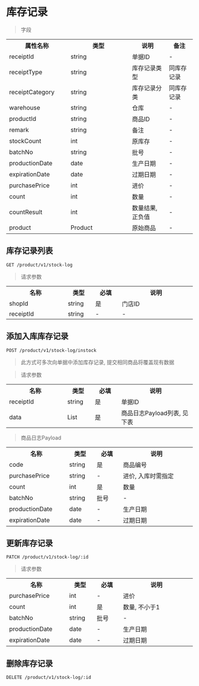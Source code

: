 # 库存记录

> 字段

<table>
    <tr>
        <th style="width:150px;">属性名称</th>
        <th style="width:150px;">类型</th>
        <th>说明</th>
        <th>备注</th>
    </tr>
    <tr>
        <td>receiptId</td>
        <td>string</td>
        <td>单据ID</td>
        <td>-</td>
    </tr>
    <tr>
        <td>receiptType</td>
        <td>string</td>
        <td>库存记录类型</td>
        <td>同库存记录</td>
    </tr>
    <tr>
        <td>receiptCategory</td>
        <td>string</td>
        <td>库存记录分类</td>
        <td>同库存记录</td>
    </tr>
    <tr>
        <td>warehouse</td>
        <td>string</td>
        <td>仓库</td>
        <td>-</td>
    </tr>
    <tr>
        <td>productId</td>
        <td>string</td>
        <td>商品ID</td>
        <td>-</td>
    </tr>
    <tr>
        <td>remark</td>
        <td>string</td>
        <td>备注</td>
        <td>-</td>
    </tr>    
    <tr>
        <td>stockCount</td>
        <td>int</td>
        <td>原库存</td>
        <td>-</td>
    </tr>
    <tr>
        <td>batchNo</td>
        <td>string</td>
        <td>批号</td>
        <td>-</td>
    </tr>
    <tr>
        <td>productionDate</td>
        <td>date</td>
        <td>生产日期</td>
        <td>-</td>
    </tr>
    <tr>
        <td>expirationDate</td>
        <td>date</td>
        <td>过期日期</td>
        <td>-</td>
    </tr>
    <tr>
        <td>purchasePrice</td>
        <td>int</td>
        <td>进价</td>
        <td>-</td>
    </tr>
    <tr>
        <td>count</td>
        <td>int</td>
        <td>数量</td>
        <td>-</td>
    </tr>
    <tr>
        <td>countResult</td>
        <td>int</td>
        <td>数量结果, 正负值</td>
        <td>-</td>
    </tr>
    <tr>
        <td>product</td>
        <td>Product</td>
        <td>原始商品</td>
        <td>-</td>
    </tr>
</table>

## 库存记录列表

```
GET /product/v1/stock-log
```

>请求参数
<table>
    <tr>
        <th style="width:150px;">名称</th>
        <th style="width:60px;">类型</th>
        <th style="width:60px;">必填</th>
        <th style="width:200px;">说明</th>
    </tr>
    <tr>
        <td>shopId</td>
        <td>string</td>
        <td>是</td>
        <td>门店ID</td>
    </tr>
    <tr>
        <td>receiptId</td>
        <td>string</td>
        <td>-</td>
        <td>-</td>
    </tr>
</table>

## 添加入库库存记录

```
POST /product/v1/stock-log/instock
```

> 此方式可多次向单据中添加库存记录, 提交相同商品将覆盖现有数据

>请求参数
<table>
    <tr>
        <th style="width:150px;">名称</th>
        <th style="width:60px;">类型</th>
        <th style="width:60px;">必填</th>
        <th style="width:200px;">说明</th>
    </tr>
    <tr>
        <td>receiptId</td>
        <td>string</td>
        <td>是</td>
        <td>单据ID</td>
    </tr>
    <tr>
        <td>data</td>
        <td>List</td>
        <td>是</td>
        <td>商品日志Payload列表, 见下表</td>
    </tr>
</table>

>商品日志Payload
<table>
    <tr>
        <th style="width:150px;">名称</th>
        <th style="width:60px;">类型</th>
        <th style="width:60px;">必填</th>
        <th style="width:200px;">说明</th>
    </tr>
    <tr>
        <td>code</td>
        <td>string</td>
        <td>是</td>
        <td>商品编号</td>
    </tr>
    <tr>
        <td>purchasePrice</td>
        <td>string</td>
        <td>-</td>
        <td>进价, 入库时需指定</td>
    </tr>
    <tr>
        <td>count</td>
        <td>int</td>
        <td>是</td>
        <td>数量</td>
    </tr>
    <tr>
        <td>batchNo</td>
        <td>string</td>
        <td>批号</td>
        <td>-</td>
    </tr>
    <tr>
        <td>productionDate</td>
        <td>date</td>
        <td>-</td>
        <td>生产日期</td>
    </tr>
    <tr>
        <td>expirationDate</td>
        <td>date</td>
        <td>-</td>
        <td>过期日期</td>
    </tr>
</table>

## 更新库存记录

```
PATCH /product/v1/stock-log/:id
```

>请求参数
<table>
    <tr>
        <th style="width:150px;">名称</th>
        <th style="width:60px;">类型</th>
        <th style="width:60px;">必填</th>
        <th style="width:200px;">说明</th>
    </tr>
    <tr>
        <td>purchasePrice</td>
        <td>int</td>
        <td>-</td>
        <td>进价</td>
    </tr>
    <tr>
        <td>count</td>
        <td>int</td>
        <td>是</td>
        <td>数量, 不小于1</td>
    </tr>
        <tr>
        <td>batchNo</td>
        <td>string</td>
        <td>批号</td>
        <td>-</td>
    </tr>
    <tr>
        <td>productionDate</td>
        <td>date</td>
        <td>-</td>
        <td>生产日期</td>
    </tr>
    <tr>
        <td>expirationDate</td>
        <td>date</td>
        <td>-</td>
        <td>过期日期</td>
    </tr>
</table>

## 删除库存记录

```
DELETE /product/v1/stock-log/:id
```
